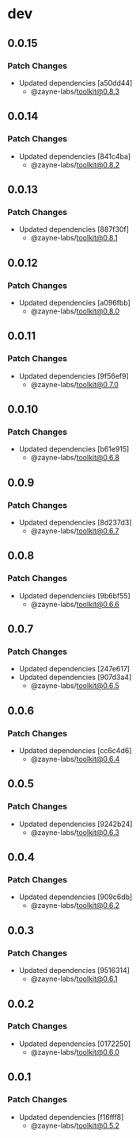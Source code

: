 # dev

## 0.0.15

### Patch Changes

- Updated dependencies [a50dd44]
   - @zayne-labs/toolkit@0.8.3

## 0.0.14

### Patch Changes

- Updated dependencies [841c4ba]
   - @zayne-labs/toolkit@0.8.2

## 0.0.13

### Patch Changes

- Updated dependencies [887f30f]
   - @zayne-labs/toolkit@0.8.1

## 0.0.12

### Patch Changes

- Updated dependencies [a096fbb]
   - @zayne-labs/toolkit@0.8.0

## 0.0.11

### Patch Changes

- Updated dependencies [9f56ef9]
   - @zayne-labs/toolkit@0.7.0

## 0.0.10

### Patch Changes

- Updated dependencies [b61e915]
   - @zayne-labs/toolkit@0.6.8

## 0.0.9

### Patch Changes

- Updated dependencies [8d237d3]
   - @zayne-labs/toolkit@0.6.7

## 0.0.8

### Patch Changes

- Updated dependencies [9b6bf55]
   - @zayne-labs/toolkit@0.6.6

## 0.0.7

### Patch Changes

- Updated dependencies [247e617]
- Updated dependencies [907d3a4]
   - @zayne-labs/toolkit@0.6.5

## 0.0.6

### Patch Changes

- Updated dependencies [cc6c4d6]
   - @zayne-labs/toolkit@0.6.4

## 0.0.5

### Patch Changes

- Updated dependencies [9242b24]
   - @zayne-labs/toolkit@0.6.3

## 0.0.4

### Patch Changes

- Updated dependencies [909c6db]
   - @zayne-labs/toolkit@0.6.2

## 0.0.3

### Patch Changes

- Updated dependencies [9516314]
   - @zayne-labs/toolkit@0.6.1

## 0.0.2

### Patch Changes

- Updated dependencies [0172250]
   - @zayne-labs/toolkit@0.6.0

## 0.0.1

### Patch Changes

- Updated dependencies [f16fff8]
   - @zayne-labs/toolkit@0.5.2
